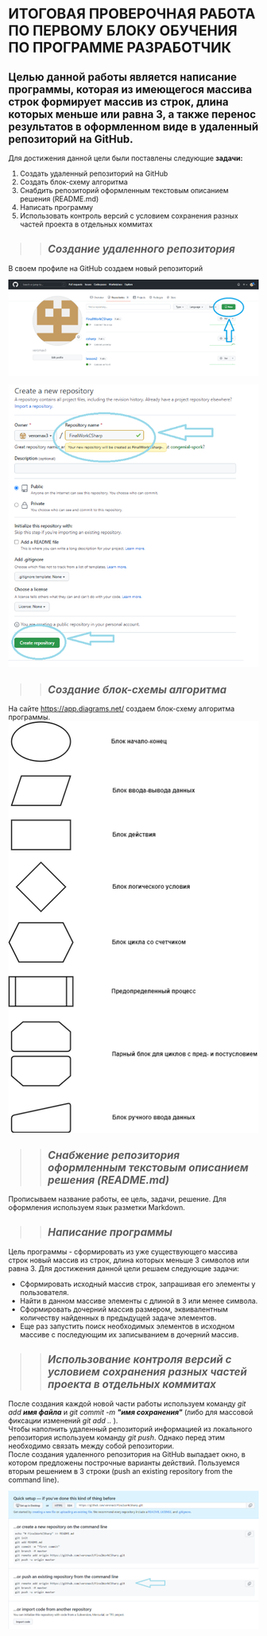 # ИТОГОВАЯ ПРОВЕРОЧНАЯ РАБОТА ПО ПЕРВОМУ БЛОКУ ОБУЧЕНИЯ ПО ПРОГРАММЕ РАЗРАБОТЧИК # 

## __Целью__ данной работы является написание программы, которая из имеющегося массива строк формирует массив из строк, длина которых меньше или равна 3, а также перенос результатов в оформленном виде в удаленный репозиторий на GitHub. ## 

Для достижения данной цели были поставлены следующие __задачи:__  

1. Создать удаленный репозиторий на GitHub
2. Создать блок-схему алгоритма 
3. Снабдить репозиторий оформленным текстовым описанием решения (README.md) 
4. Написать программу 
5. Использовать контроль версий с условием сохранения разных частей проекта в отдельных коммитах  

>> ## *Создание удаленного репозитория* ## 

В своем профиле на GitHub создаем новый репозиторий

![Кнопка_new_для_открытия_вкладки_создания_репозитория](CreateRepository1.png)  

![Создание_имени_и_настройка_деталей_репозитория](CreateRepository2.png) 

>> ## *Создание блок-схемы алгоритма* ##  

На сайте https://app.diagrams.net/  создаем блок-схему алгоритма  программы. 
![blocks](Blocks.png)

>> ## *Снабжение репозитория оформленным текстовым описанием решения (README.md)* ## 
Прописываем название работы, ее цель, задачи, решение. Для оформления используем язык разметки Markdown.

>> ## *Написание программы* ##  
Цель программы - сформировать из уже существующего массива строк новый массив из строк, длина которых меньше 3 символов или равна 3.
Для достижения данной цели решаем следующие задачи:  
* Сформировать исходный массив строк, запрашивая его элементы у пользователя.
* Найти в данном массиве элементы с длиной в 3 или менее символа.
* Сформировать дочерний массив размером, эквивалентным количеству найденных в предыдущей задаче элементов.
* Еще раз запустить поиск необходимых элементов в исходном массиве с последующим их записыванием в дочерний массив.  

>> ## *Использование контроля версий с условием сохранения разных частей проекта в отдельных коммитах* ##

После создания каждой новой части работы используем команду *git add __имя файла__* и *git commit -m __"имя сохранения"__* (либо для массовой фиксации изменений *git add ..* ).  
Чтобы наполнить удаленный репозиторий информацией из локального репозитория используем команду *git push*. Однако перед этим необходимо связать между собой репозитории.  
После создания удаленного репозитория на GitHub выпадает окно, в котором предложены построчные варианты действий. Пользуемся вторым решением в 3 строки (push an existing repository from the command line). 

![Привязка_репозитория_к_папке_с_работой](CreateRepository3.png)  








 
 